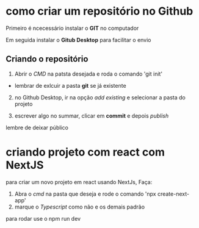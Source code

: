 # como criar um repositório no Github

Primeiro é ncecessário instalar o __GIT__ no computador

Em seguida instalar o __Gitub Desktop__ para facilitar o envio

## Criando o repositório

1. Abrir o _CMD_ na patsta desejada e roda o comando 'git init'
- lembrar de exlcuir a pasta __git__ se já existente

2. no Github Desktop, ir na opção _add existing_ e selecionar a pasta do projeto

3. escrever algo no summar, clicar em __commit__ e depois _publish_

lembre de deixar público

# criando projeto com react com NextJS 
para criar um novo projeto em react usando NextJs, Faça:
1. Abra o _cmd_ na pasta que deseja e rode o comando 'npx create-next-app'
2. marque o _Typescript_  como não e os demais padrão


para rodar use o npm run dev